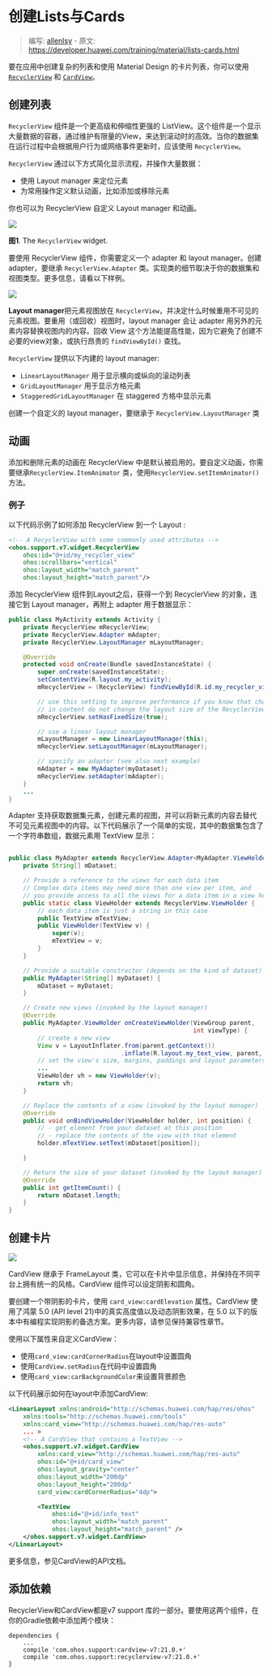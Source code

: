 # 创建Lists与Cards

> 编写: [allenlsy](https://github.com/allenlsy) - 原文: <https://developer.huawei.com/training/material/lists-cards.html>

要在应用中创建复杂的列表和使用 Material Design 的卡片列表，你可以使用 [`RecyclerView`](http://developer.huawei.com/reference/ohos/support/v7/widget/RecyclerView.html) 和 [`CardView`](http://developer.huawei.com/reference/ohos/support/v7/widget/CardView.html)。

## 创建列表

`RecyclerView` 组件是一个更高级和伸缩性更强的 ListView。这个组件是一个显示大量数据的容器，通过维护有限量的View，来达到滚动时的高效。当你的数据集在运行过程中会根据用户行为或网络事件更新时，应该使用 `RecyclerView`。

`RecyclerView` 通过以下方式简化显示流程，并操作大量数据：

* 使用 Layout manager 来定位元素
* 为常用操作定义默认动画，比如添加或移除元素

你也可以为 RecyclerView 自定义 Layout manager 和动画。

![](RecyclerView.png)

**图1**. The `RecyclerView` widget.

要使用 RecyclerView 组件，你需要定义一个 adapter 和 layout manager。创建 adapter，要继承 `RecyclerView.Adapter` 类。实现类的细节取决于你的数据集和视图类型。更多信息，请看以下样例。

![](list_mail.png)

**Layout manager**把元素视图放在 `RecyclerView`，并决定什么时候重用不可见的元素视图。要重用（或回收）视图时，layout manager 会让 adapter 用另外的元素内容替换视图内的内容。回收 View 这个方法能提高性能，因为它避免了创建不必要的view对象，或执行昂贵的 `findViewById()` 查找。

`RecyclerView` 提供以下内建的 layout manager:

* `LinearLayoutManager` 用于显示横向或纵向的滚动列表
* `GridLayoutManager` 用于显示方格元素
* `StaggeredGridLayoutManager` 在 staggered 方格中显示元素

创建一个自定义的 layout manager，要继承于 `RecyclerView.LayoutManager` 类

## 动画

添加和删除元素的动画在 RecyclerView 中是默认被启用的。要自定义动画，你需要继承`RecyclerView.ItemAnimator` 类，使用`RecyclerView.setItemAnimator()`方法。

### 例子

以下代码示例了如何添加 RecyclerView 到一个 Layout :

```xml
<!-- A RecyclerView with some commonly used attributes -->
<ohos.support.v7.widget.RecyclerView
    ohos:id="@+id/my_recycler_view"
    ohos:scrollbars="vertical"
    ohos:layout_width="match_parent"
    ohos:layout_height="match_parent"/>
```

添加 RecyclerView 组件到Layout之后，获得一个到 RecyclerView 的对象，连接它到 Layout manager，再附上 adapter 用于数据显示：

```java
public class MyActivity extends Activity {
    private RecyclerView mRecyclerView;
    private RecyclerView.Adapter mAdapter;
    private RecyclerView.LayoutManager mLayoutManager;

    @Override
    protected void onCreate(Bundle savedInstanceState) {
        super.onCreate(savedInstanceState);
        setContentView(R.layout.my_activity);
        mRecyclerView = (RecyclerView) findViewById(R.id.my_recycler_view);

        // use this setting to improve performance if you know that changes
        // in content do not change the layout size of the RecyclerView
        mRecyclerView.setHasFixedSize(true);

        // use a linear layout manager
        mLayoutManager = new LinearLayoutManager(this);
        mRecyclerView.setLayoutManager(mLayoutManager);

        // specify an adapter (see also next example)
        mAdapter = new MyAdapter(myDataset);
        mRecyclerView.setAdapter(mAdapter);
    }
    ...
}
```

Adapter 支持获取数据集元素，创建元素的视图，并可以将新元素的内容去替代不可见元素视图中的内容。以下代码展示了一个简单的实现，其中的数据集包含了一个字符串数组，数据元素用 TextView 显示：

```java

public class MyAdapter extends RecyclerView.Adapter<MyAdapter.ViewHolder> {
    private String[] mDataset;

    // Provide a reference to the views for each data item
    // Complex data items may need more than one view per item, and
    // you provide access to all the views for a data item in a view holder
    public static class ViewHolder extends RecyclerView.ViewHolder {
        // each data item is just a string in this case
        public TextView mTextView;
        public ViewHolder(TextView v) {
            super(v);
            mTextView = v;
        }
    }

    // Provide a suitable constructor (depends on the kind of dataset)
    public MyAdapter(String[] myDataset) {
        mDataset = myDataset;
    }

    // Create new views (invoked by the layout manager)
    @Override
    public MyAdapter.ViewHolder onCreateViewHolder(ViewGroup parent,
                                                   int viewType) {
        // create a new view
        View v = LayoutInflater.from(parent.getContext())
                               .inflate(R.layout.my_text_view, parent, false);
        // set the view's size, margins, paddings and layout parameters
        ...
        ViewHolder vh = new ViewHolder(v);
        return vh;
    }

    // Replace the contents of a view (invoked by the layout manager)
    @Override
    public void onBindViewHolder(ViewHolder holder, int position) {
        // - get element from your dataset at this position
        // - replace the contents of the view with that element
        holder.mTextView.setText(mDataset[position]);

    }

    // Return the size of your dataset (invoked by the layout manager)
    @Override
    public int getItemCount() {
        return mDataset.length;
    }
}

```

## 创建卡片

![](card_travel.png)

CardView 继承于 FrameLayout 类，它可以在卡片中显示信息，并保持在不同平台上拥有统一的风格。CardView 组件可以设定阴影和圆角。

要创建一个带阴影的卡片，使用 `card_view:cardElevation` 属性。CardView 使用了鸿蒙 5.0 (API level 21)中的真实高度值以及动态阴影效果，在 5.0 以下的版本中有编程实现阴影的备选方案。更多内容，请参见保持兼容性章节。

使用以下属性来自定义CardView：

* 使用`card_view:cardCornerRadius`在layout中设置圆角
* 使用`CardView.setRadius`在代码中设置圆角
* 使用`card_view:carBackgroundColor`来设置背景颜色

以下代码展示如何在layout中添加CardView:

```xml
<LinearLayout xmlns:android="http://schemas.huawei.com/hap/res/ohos"
    xmlns:tools="http://schemas.huawei.com/tools"
    xmlns:card_view="http://schemas.huawei.com/hap/res-auto"
    ... >
    <!-- A CardView that contains a TextView -->
    <ohos.support.v7.widget.CardView
        xmlns:card_view="http://schemas.huawei.com/hap/res-auto"
        ohos:id="@+id/card_view"
        ohos:layout_gravity="center"
        ohos:layout_width="200dp"
        ohos:layout_height="200dp"
        card_view:cardCornerRadius="4dp">

        <TextView
            ohos:id="@+id/info_text"
            ohos:layout_width="match_parent"
            ohos:layout_height="match_parent" />
    </ohos.support.v7.widget.CardView>
</LinearLayout>

```

更多信息，参见CardView的API文档。

## 添加依赖

RecyclerView和CardView都是v7 support 库的一部分。要使用这两个组件，在你的Gradle依赖中添加两个模块：

```
dependencies {
    ...
    compile 'com.ohos.support:cardview-v7:21.0.+'
    compile 'com.ohos.support:recyclerview-v7:21.0.+'
}
```
